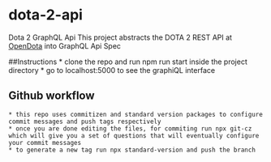 # dota-2-api
Dota 2 GraphQL Api 
This project abstracts the DOTA 2 REST API at [OpenDota](https://docs.opendota.com/) into GraphQL Api Spec   

##Instructions
    * clone the repo and run npm run start inside the project directory
    * go to localhost:5000 to see the graphiQL interface
    
## Github workflow
    * this repo uses commitizen and standard version packages to configure commit messages and push tags respectively
    * once you are done editing the files, for commiting run npx git-cz which will give you a set of questions that will eventually configure your commit messages
    * to generate a new tag run npx standard-version and push the branch     
